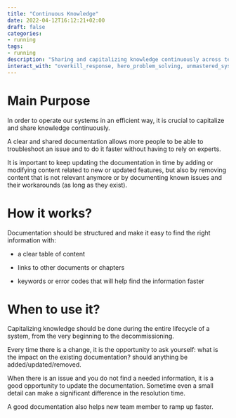 ```yaml
---
title: "Continuous Knowledge"
date: 2022-04-12T16:12:21+02:00
draft: false
categories:
- running
tags:
- running
description: "Sharing and capitalizing knowledge continuously across teams is a corner stone of efficient operations"
interact_with: "overkill_response, hero_problem_solving, unmastered_systems"
---
```


# Main Purpose

In order to operate our systems in an efficient way, it is crucial to capitalize and share knowledge continuously.

A clear and shared documentation allows more people to be able to troubleshoot an issue and to do it faster without having to rely on experts.

It is important to keep updating the documentation in time by adding or modifying content related to new or updated features, but also by removing content that is not relevant anymore or by documenting known issues and their workarounds (as long as they exist).



# How it works?

Documentation should be structured and make it easy to find the right information with:

* a clear table of content

* links to other documents or chapters

* keywords or error codes that will help find the information faster



# When to use it?

Capitalizing knowledge should be done during the entire lifecycle of a system, from the very beginning to the decommissioning.

Every time there is a change, it is the opportunity to ask yourself: what is the impact on the existing documentation? should anything be added/updated/removed.

When there is an issue and you do not find a needed information, it is a good opportunity to update the documentation. Sometime even a small detail can make a significant difference in the resolution time.

A good documentation also helps new team member to ramp up faster. 
